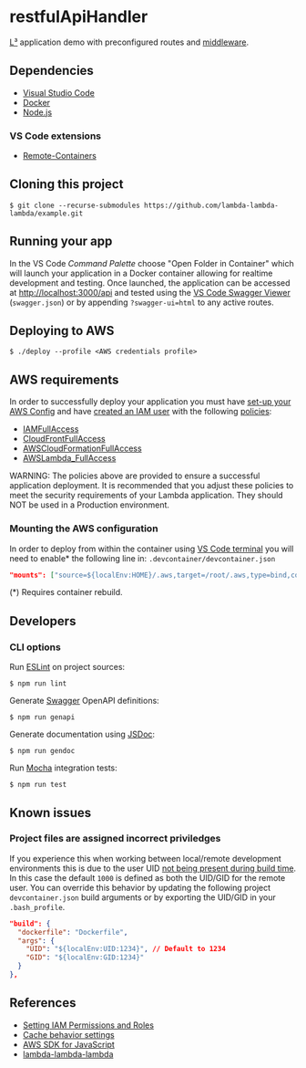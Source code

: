 # restfulApiHandler

[L³](https://github.com/lambda-lambda-lambda) application demo with preconfigured routes and [middleware](https://github.com/lambda-lambda-lambda/middleware).

## Dependencies

- [Visual Studio Code](https://code.visualstudio.com/download)
- [Docker](https://www.docker.com/get-started)
- [Node.js](https://nodejs.org)

### VS Code extensions

- [Remote-Containers](https://marketplace.visualstudio.com/items?itemName=ms-vscode-remote.remote-containers)

## Cloning this project

    $ git clone --recurse-submodules https://github.com/lambda-lambda-lambda/example.git

## Running your app

In the VS Code _Command Palette_ choose "Open Folder in Container" which will launch your application in a Docker container allowing for realtime development and testing.  Once launched, the application can be accessed at [http://localhost:3000/api](http://localhost:3000/api) and tested using the [VS Code Swagger Viewer](https://marketplace.visualstudio.com/items?itemName=Arjun.swagger-viewer) (`swagger.json`) or by appending `?swagger-ui=html` to any active routes.

## Deploying to AWS

    $ ./deploy --profile <AWS credentials profile>

## AWS requirements

In order to successfully deploy your application you must have [set-up your AWS Config](https://docs.aws.amazon.com/config/latest/developerguide/gs-cli.html) and have [created an IAM user](https://docs.aws.amazon.com/IAM/latest/UserGuide/id_users_create.html) with the following [policies](https://docs.aws.amazon.com/IAM/latest/UserGuide/access_policies_manage.html):

- [IAMFullAccess](https://console.aws.amazon.com/iam/home#/policies/arn%3Aaws%3Aiam%3A%3Aaws%3Apolicy%2FIAMFullAccess)
- [CloudFrontFullAccess](https://console.aws.amazon.com/iam/home#/policies/arn%3Aaws%3Aiam%3A%3Aaws%3Apolicy%2FCloudFrontFullAccess)
- [AWSCloudFormationFullAccess](https://console.aws.amazon.com/iam/home#/policies/arn%3Aaws%3Aiam%3A%3Aaws%3Apolicy%2FAWSCloudFormationFullAccess)
- [AWSLambda_FullAccess](https://console.aws.amazon.com/iam/home#/policies/arn%3Aaws%3Aiam%3A%3Aaws%3Apolicy%2FAWSLambda_FullAccess)

WARNING: The policies above are provided to ensure a successful application deployment.  It is recommended that you adjust these policies to meet the security requirements of your Lambda application.  They should NOT be used in a Production environment.

### Mounting the AWS configuration

In order to deploy from within the container using [VS Code terminal](https://code.visualstudio.com/docs/terminal/basics) you will need to enable* the following line in: `.devcontainer/devcontainer.json`

```json
"mounts": ["source=${localEnv:HOME}/.aws,target=/root/.aws,type=bind,consistency=cached"],
```

(*) Requires container rebuild.

## Developers

### CLI options

Run [ESLint](https://eslint.org/) on project sources:

    $ npm run lint

Generate [Swagger](https://swagger.io) OpenAPI definitions:

    $ npm run genapi

Generate documentation using [JSDoc](https://jsdoc.app):

    $ npm run gendoc

Run [Mocha](https://mochajs.org) integration tests:

    $ npm run test


## Known issues

### Project files are assigned incorrect priviledges

If you experience this when working between local/remote development environments this is due to the user UID [not being present during build time](https://github.com/microsoft/vscode-remote-release/issues/6834#issuecomment-1158600543). In this case the default `1000` is defined as both the UID/GID for the remote user.  You can override this behavior by updating the following project `devcontainer.json` build arguments or by exporting the UID/GID in your `.bash_profile`.

```json
"build": {
  "dockerfile": "Dockerfile",
  "args": {
    "UID": "${localEnv:UID:1234}", // Default to 1234
    "GID": "${localEnv:GID:1234}"
  }
},
```

## References

- [Setting IAM Permissions and Roles](https://docs.aws.amazon.com/AmazonCloudFront/latest/DeveloperGuide/lambda-edge-permissions.html)
- [Cache behavior settings](https://docs.aws.amazon.com/AmazonCloudFront/latest/DeveloperGuide/distribution-web-values-specify.html#DownloadDistValuesObjectCaching)
- [AWS SDK for JavaScript](https://docs.aws.amazon.com/AWSJavaScriptSDK/latest/index.html)
- [lambda-lambda-lambda](https://github.com/lambda-lambda-lambda)
